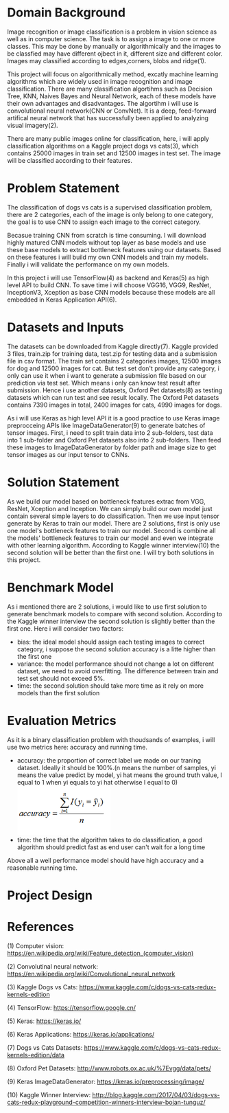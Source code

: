 # Domain Background
Image recognition or image classification is a problem in vision science as well as in computer science. The task is to assign a image to one or more classes. This may be done by manually or algorithmically and the images to be classfied may have different ojbect in it, different size and different color. Images may classified according to edges,corners, blobs and ridge(1).

This project will focus on algorithmically method, excatly machine learning algorithms which are widely used in image recognition and image classification. There are many classification algortihms such as Decision Tree, KNN, Naives Bayes and Neural Network, each of these models have their own advantages and disadvantages. The algortihm i will use is convolutional neural network(CNN or ConvNet). It is a deep, feed-forward artifical neural network that has successfully been applied to analyzing visual imagery(2).

There are many public images online for classification, here, i will apply classification algorithms on a Kaggle project dogs vs cats(3), which contains 25000 images in train set and 12500 images in test set. The image will be classified according to their features.


# Problem Statement
The classification of dogs vs cats is a supervised classification problem, there are 2 categories, each of the image is only belong to one category, the goal is to use CNN to assign each image to the correct category.

Becasue training CNN from scratch is time consuming. I will download highly matured CNN models without top layer as base models and use these base models to extract bottleneck features using our datasets. Based on these features i will build my own CNN models and train my models. Finally i will validate the performance on my own models.

In this project i will use TensorFlow(4) as backend and Keras(5) as high level API to build CNN. To save time i will choose VGG16, VGG9, ResNet, InceptionV3, Xception as base CNN models because these models are all embedded in Keras Application API(6).


# Datasets and Inputs
The datasets can be downloaded from Kaggle directly(7). Kaggle provided 3 files, train.zip for training data, test.zip for testing data and a submission file in csv format. The train set contains 2 categories images, 12500 images for dog and 12500 images for cat. But test set don't provide any category, i only can use it when i want to generate a submission file based on our prediction via test set. Which means i only can know test result after submission. Hence i use another datasets, Oxford Pet datasets(8) as testing datasets which can run test and see result locally. The Oxford Pet datasets contains 7390 images in total, 2400 images for cats, 4990 images for dogs.

As i will use Keras as high level API it is a good practice to use Keras image preprocceing APIs like ImageDataGenerator(9) to generate batches of tensor images. First, i need to split train data into 2 sub-folders, test data into 1 sub-folder and Oxford Pet datasets also into 2 sub-folders. Then feed these images to ImageDataGenerator by folder path and image size to get tensor images as our input tensor to CNNs.


# Solution Statement
As we build our model based on bottleneck features extrac from VGG, ResNet, Xception and Inception. We can simply build our own model just contain several simple layers to do classification. Then we use input tensor generate by Keras to train our model. There are 2 solutions, first is only use one model's bottleneck features to train our model. Second is combine all the models' bottleneck features to train our model and even we integrate with other learning algorithm. According to Kaggle winner interview(10) the second solution will be better than the first one. I will try both solutions in this project.


# Benchmark Model
As i mentioned there are 2 solutions, i would like to use first solution to generate benchmark models to compare with second solution. According to the Kaggle winner interview the second solution is slightly better than the first one. Here i will consider two factors:
- bias: the ideal model should assign each testing images to correct category, i suppose the second solution accuracy is a litte higher than the first one
- variance: the model performance should not change a lot on different dataset, we need to avoid overfitting. The difference between train and test set should not exceed 5%.
- time: the second solution should take more time as it rely on more models than the first solution


# Evaluation Metrics
As it is a binary classification problem with thoudsands of examples, i will use two metrics here: accuracy and running time.
- accuracy: the proportion of correct label we made on our traning dataset. Ideally it should be 100%.(n means the number of samples, yi means the value predict by model, yi hat means the ground truth value, I equal to 1 when yi equals to yi hat otherwise I equal to 0)
![Accuracy](images/accuracy.PNG)
- time: the time that the algorithm takes to do classification, a good algorithm should predict fast as end user can't wait for a long time

Above all a well performance model should have high accuracy and a reasonable running time.


# Project Design




# References

(1) Computer vision: https://en.wikipedia.org/wiki/Feature_detection_(computer_vision)

(2) Convolutinal neural network: https://en.wikipedia.org/wiki/Convolutional_neural_network

(3) Kaggle Dogs vs Cats: https://www.kaggle.com/c/dogs-vs-cats-redux-kernels-edition

(4) TensorFlow: https://tensorflow.google.cn/

(5) Keras: https://keras.io/

(6) Keras Applications: https://keras.io/applications/

(7) Dogs vs Cats Datasets: https://www.kaggle.com/c/dogs-vs-cats-redux-kernels-edition/data

(8) Oxford Pet Datasets: http://www.robots.ox.ac.uk/%7Evgg/data/pets/

(9) Keras ImageDataGenerator: https://keras.io/preprocessing/image/

(10) Kaggle Winner Interview: http://blog.kaggle.com/2017/04/03/dogs-vs-cats-redux-playground-competition-winners-interview-bojan-tunguz/
